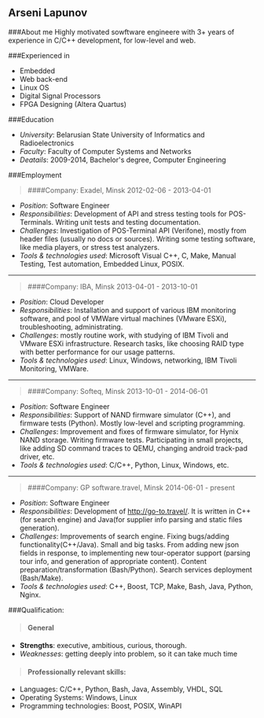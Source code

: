 <div class="page-header">
  <h2>Arseni Lapunov</h2>
</div>

###About me
Highly motivated sowftware engineere with 3+ years of experience in C/C++ development, for low-level and web. 

###Experienced in

  - Embedded
  - Web back-end 
  - Linux OS
  - Digital Signal Processors
  - FPGA Designing (Altera Quartus)


###Education

* _University_: Belarusian State University of Informatics and Radioelectronics
* _Faculty_: Faculty of Computer Systems and Networks
* _Deatails_: 2009-2014, Bachelor's degree, Computer Engineering



###Employment

> ####Company: Exadel, Minsk 2012-02-06 - 2013-04-01
* _Position_: Software Engineer
* _Responsibilities_: Development of API and stress testing tools for POS-Terminals. Writing unit tests and testing documentation.
* _Challenges_: Investigation of POS-Terminal API (Verifone), mostly from header files (usually no docs or sources). Writing some testing software, like media players, or stress test analyzers.
* _Tools & technologies used_: Microsoft Visual C++, C, Make, Manual Testing, Test automation, Embedded Linux, POSIX.

---

> ####Company: IBA, Minsk 2013-04-01 - 2013-10-01
* _Position_: Cloud Developer
* _Responsibilities_: Installation and support of various IBM monitoring software, and pool of VMWare virtual machines (VMware ESXi), troubleshooting, administrating.
* _Challenges_: mostly routine work, with studying of IBM Tivoli and VMware ESXi infrastructure. Research tasks, like choosing RAID type with better performance for our usage patterns.
* _Tools & technologies used_: Linux, Windows, networking, IBM Tivoli Monitoring, VMWare.

---

> ####Company: Softeq, Minsk 2013-10-01 - 2014-06-01
* _Position_: Software Engineer
* _Responsibilities_: Support of NAND firmware simulator (C++), and firmware tests (Python). Mostly low-level and scripting programming.
* _Challenges_: Improvement and fixes of firmware simulator, for Hynix NAND storage. Writing firmware tests. Participating in small projects, like adding SD command traces to QEMU, changing android track-pad driver, etc. 
* _Tools & technologies used_: C/C++, Python, Linux, Windows, etc.

---

> ####Company: GP software.travel, Minsk 2014-06-01 - present
* _Position_: Software Engineer
* _Responsibilities_: Development of http://go-to.travel/. It is written in C++ (for search engine) and Java(for supplier info parsing and static files generation). 
* _Challenges_: Improvements of search engine. Fixing bugs/adding functionality(C++/Java). Small and big tasks. From adding new json fields in response, to implementing new tour-operator support (parsing tour info, and generation of appropriate content). Content preparation/transformation (Bash/Python). Search services deployment (Bash/Make).
* _Tools & technologies used_: C++, Boost, TCP, Make, Bash, Java, Python, Nginx. 	 

###Qualification:
 
> #### General
- __Strengths__: executive, ambitious, curious, thorough.
- _Weaknesses_: getting deeply into problem, so it can take much time 
 
> #### Professionally relevant skills:
- Languages: C/C++, Python, Bash, Java, Assembly, VHDL, SQL
- Operating Systems: Windows, Linux
- Programming technologies: Boost, POSIX, WinAPI
